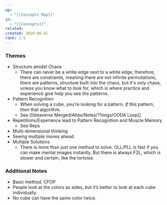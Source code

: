 ```yaml
---
up:
  - "[[Concepts Map]]"
in:
  - "[[Concepts]]"
related: 
created: 2020-06-01
rank: 1.5
---
```


### Themes
- Structure amidst Chaos
    - There can never be a white edge next to a white edge, therefore, there are constraints, meaning there are not infinite permutations, there are patterns, structure built into the chaos, but it's only chaos, unless you know what to look for, which is where practice and experience give help you see the patterns.
- Pattern Recognition
    - When solving a cube, you're looking for a pattern. *If* this pattern, *then* that algorithm. 
    - See [[Ideaverse Merged/Atlas/Notes/Things/OODA Loop]]
- Repetitions/Experience lead to Pattern Recognition and Muscle Memory
    - See Reps 
- Multi-dimensional thinking
- Seeing multiple moves ahead
- Multiple Solutions
    - There is more than just one method to solve: OLL/PLL is fast if you can make mental images instantly. But there is always F2L, which is slower and certain, like the tortoise.

### Additional Notes
- Basic method, CFOP 
- People look at the colors as sides, but it’s better to look at each cube individually. 
- No cube can have the same color twice. 